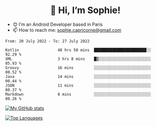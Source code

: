 <h1 align="center"> 👋 Hi, I’m Sophie! </h1>  

- 😊 I’m an Android Developer based in Paris
- 📫 How to reach me: sophie.capricorne@gmail.com


<!--START_SECTION:waka-->

```text
From: 20 July 2022 - To: 27 July 2022

Kotlin                 48 hrs 50 mins  ███████████████████████░░   92.29 %
XML                    3 hrs 8 mins    █▒░░░░░░░░░░░░░░░░░░░░░░░   05.93 %
Groovy                 16 mins         ░░░░░░░░░░░░░░░░░░░░░░░░░   00.52 %
Java                   14 mins         ░░░░░░░░░░░░░░░░░░░░░░░░░   00.44 %
JSON                   11 mins         ░░░░░░░░░░░░░░░░░░░░░░░░░   00.37 %
Markdown               8 mins          ░░░░░░░░░░░░░░░░░░░░░░░░░   00.26 %
```

<!--END_SECTION:waka-->

[![My GitHub stats](https://github-readme-stats.vercel.app/api?username=sophicapri&show_icons=true&theme=buefy)](https://github.com/anuraghazra/github-readme-stats)

[![Top Languages](https://github-readme-stats.vercel.app/api/top-langs/?username=sophicapri&langs_count=2&layout=compact)](https://github.com/anuraghazra/github-readme-stats)
